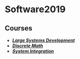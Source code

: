 # Software2019
## Courses
* [**_Large Systems Development_**](https://github.com/NikoDyring/Software2019/tree/master/Large%20Systems%20Development)
* [**_Discrete Math_**](https://github.com/NikoDyring/Software2019/tree/master/Discrete%20Math)
* [**_System Integration_**](https://github.com/NikoDyring/Software2019/tree/master/System%20Integration)